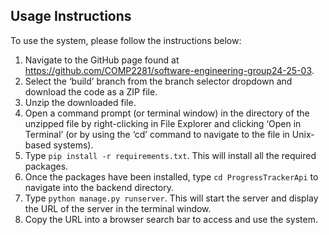 ## Usage Instructions

To use the system, please follow the instructions below:

1.  Navigate to the GitHub page found at https://github.com/COMP2281/software-engineering-group24-25-03.
2.  Select the ‘build’ branch from the branch selector dropdown and download the code as a ZIP file.
3.  Unzip the downloaded file.
4.  Open a command prompt (or terminal window) in the directory of the unzipped file by right-clicking in File Explorer and clicking ‘Open in Terminal’ (or by using the ‘cd’ command to navigate to the file in Unix-based systems).
5.  Type `pip install -r requirements.txt`. This will install all the required packages.
6.  Once the packages have been installed, type `cd ProgressTrackerApi` to navigate into the backend directory.
7.  Type `python manage.py runserver`. This will start the server and display the URL of the server in the terminal window.
8.  Copy the URL into a browser search bar to access and use the system.
